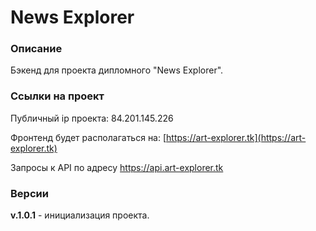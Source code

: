 # News Explorer
### Описание

Бэкенд для проекта дипломного "News Explorer".

### Ссылки на проект

Публичный ip проекта: 84.201.145.226

Фронтенд будет располагаться на: [https://art-explorer.tk](https://art-explorer.tk)

Запросы к API по адресу https://api.art-explorer.tk

### Версии

**v.1.0.1** - инициализация проекта.

